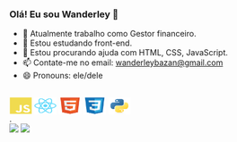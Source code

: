 ### Olá! Eu sou Wanderley 👋

- 🔭 Atualmente trabalho como Gestor financeiro.
- 🌱 Estou estudando front-end.
- 🤔 Estou procurando ajuda com HTML, CSS, JavaScript.
- 📫 Contate-me no email: wanderleybazan@gmail.com
- 😄 Pronouns: ele/dele
<div style="display: inline_block"><br>
  <img align="center" alt="Wanderley-Js" height="30" width="40" src="https://raw.githubusercontent.com/devicons/devicon/master/icons/javascript/javascript-plain.svg">
  <img align="center" alt="Wanderley-React" height="30" width="40" src="https://raw.githubusercontent.com/devicons/devicon/master/icons/react/react-original.svg">
  <img align="center" alt="Wanderley-HTML" height="30" width="40" src="https://raw.githubusercontent.com/devicons/devicon/master/icons/html5/html5-original.svg">
  <img align="center" alt="Wanderley-CSS" height="30" width="40" src="https://raw.githubusercontent.com/devicons/devicon/master/icons/css3/css3-original.svg">
  <img align="center" alt="Wanderley-Python" height="30" width="40" src="https://raw.githubusercontent.com/devicons/devicon/master/icons/python/python-original.svg">
 </div>
 <div> 
.
  </div>
<div> 
  <a href = "mailto:wanderleybazan@gmail.com"><img src="https://img.shields.io/badge/-Gmail-%23333?style=for-the-badge&logo=gmail&logoColor=white" target="_blank"></a>
  <a href="https://www.linkedin.com/in/wanderley-bazan" target="_blank"><img src="https://img.shields.io/badge/-LinkedIn-%230077B5?style=for-the-badge&logo=linkedin&logoColor=white" target="_blank"></a> 
</div>

